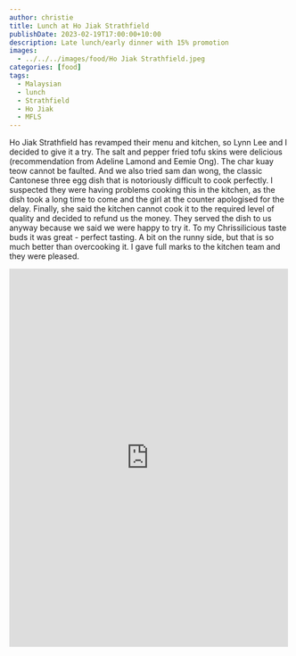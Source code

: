 ```yaml
---
author: christie
title: Lunch at Ho Jiak Strathfield
publishDate: 2023-02-19T17:00:00+10:00
description: Late lunch/early dinner with 15% promotion
images:
  - ../../../images/food/Ho Jiak Strathfield.jpeg
categories: [food]
tags:
  - Malaysian
  - lunch
  - Strathfield
  - Ho Jiak
  - MFLS
---
```


Ho Jiak Strathfield has revamped their menu and kitchen, so Lynn Lee and I decided to give it a try. The salt and pepper fried tofu skins were delicious (recommendation from Adeline Lamond and Eemie Ong). The char kuay teow cannot be faulted. And we also tried sam dan wong, the classic Cantonese three egg dish that is notoriously difficult to cook perfectly. I suspected they were having problems cooking this in the kitchen, as the dish took a long time to come and the girl at the counter apologised for the delay. Finally, she said the kitchen cannot cook it to the required level of quality and decided to refund us the money. They served the dish to us anyway because we said we were happy to try it. To my Chrissilicious taste buds it was great - perfect tasting. A bit on the runny side, but that is so much better than overcooking it. I gave full marks to the kitchen team and they were pleased.

<iframe src="https://www.facebook.com/plugins/post.php?href=https%3A%2F%2Fwww.facebook.com%2Fchris1.tham%2Fposts%2Fpfbid0iwDNqdhJdH4PreFzrr9Hq3ZE2SS6yiB28ecHxuR59A9PydpQ6qCUkrKCJ3pztUKl&show_text=true&width=500" width="500" height="678" style="border:none;overflow:hidden" scrolling="no" frameborder="0" allowfullscreen="true" allow="autoplay; clipboard-write; encrypted-media; picture-in-picture; web-share"></iframe>
